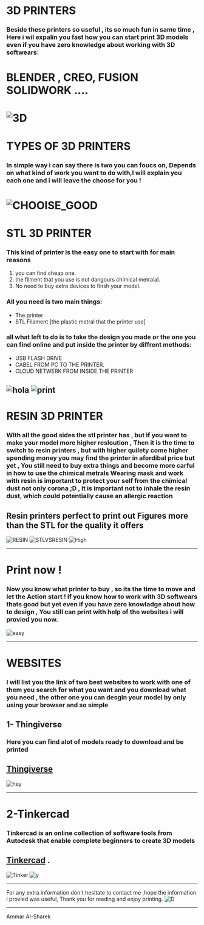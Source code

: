 # 3D PRINTERS 
### Beside these printers so useful , its so much fun in same time , Here i wil expalin you fast how you can start print 3D models even if you have zero knowledge about working with 3D softwears:
**BLENDER** , **CREO**,
 **FUSION**                 **SOLIDWORK** ....
=======
![3D](https://media2.giphy.com/media/109c5SBdiBJUju/giphy.gif?cid=ecf05e47wbk7cn2croqvxqkku9idpmhjyoexnygkut2qd9gv&rid=giphy.gif&ct=g)
============
# TYPES OF 3D PRINTERS
### In simple way i can say there is two you can foucs on, Depends on what kind of work you want to do with,I will explain you each one and i will leave the choose for you !
![CHOOISE_GOOD](https://media3.giphy.com/media/xl3Biy7X0kRlzlQBx4/giphy.gif?cid=ecf05e47xsuvbp325bjy0bi311hwovn8gvyazv1cdbz9tca4&rid=giphy.gif&ct=g)
====
# STL 3D PRINTER 
### This kind of printer is the easy one to start with for main reasons
1. you can find cheap one.
2. the filment that you use is not dangours chimical metraial. 
3. No need to buy extra devices to finsh your model.
### All you need is two main things:
* The printer 
* STL Filament [the plastic metral that the printer use]
### all what left to do is to take the design you made or the one you can find online and put inside the printer by diffrent methods:
* USB FLASH DRIVE
* CABEL FROM PC TO THE PRINTER.
* CLOUD NETWERK FROM INSIDE THE PRINTER 

![hola](https://media1.giphy.com/media/YVNrD4IT1yJh6hRWcf/giphy.gif?cid=ecf05e47l4dwto1raim0mmbabg4yrh3691t92usyrirl85wo&rid=giphy.gif&ct=g)
![print](https://media2.giphy.com/media/1vZfV4JewI8vhwLHcd/giphy.gif?cid=ecf05e47bdc48c665uvbo6qy2nx9vfe6arwxrfne41mb8as2&rid=giphy.gif&ct=g)
---
# RESIN 3D PRINTER
### With all the good sides the stl printer has , but if you want to make your model more higher resloution , Then it is the time to switch to resin printers , but with higher quilety come higher spending money you may find the printer in afordibal price but yet , You still need to buy extra things and become more carful in how to use the chimical metrals **Wearing mask and work with resin is important to protect your self from the chimical dust not only corona ;D , It is important not to inhale the resin dust, which could potentially cause an allergic reaction**
## Resin printers perfect to print out Figures more than the STL for the quality it offers
![RESIN](https://media2.giphy.com/media/NDkdGGItHfUDm/giphy.gif?cid=ecf05e47q4yh9f6hziu0d4gdos6dphoc51xantts2aeth2gw&rid=giphy.gif&ct=g)
![STLVSRESIN](https://cdn.shopify.com/s/files/1/1339/4265/t/53/assets/pf-1e007cf6--slavdlphero3png1354x0q85subsampling2png664x0q85subsampling2.png?v=1619526351)
![High](https://i.all3dp.com/cdn-cgi/image/fit=cover,w=1284,h=722,gravity=0.5x0.5,format=auto/wp-content/uploads/2020/10/30115223/Longer-Print-16-9.jpg)

-----
# Print now !
### Now you know what printer to buy , so its the time to move and let the Action start ! if you know how to work with 3D softwears thats good but yet even if you have zero knowladge about how to design , You still can print with help of the websites i will provied you now.
![easy](https://media0.giphy.com/media/zcCGBRQshGdt6/giphy.gif?cid=ecf05e47veedj8a77hjllf8hydcpixc62q5s8z17lkbncda0&rid=giphy.gif&ct=g)

------
# WEBSITES 
### I will list you the link of two best websites to work with one of them you search for what you want and you download what you need , the other one you can desgin your model by only using your browser and so simple 
## 1- Thingiverse 
### Here you can find alot of models ready to download and be printed
## [Thingiverse](https://www.thingiverse.com/)
![hey](https://play-lh.googleusercontent.com/x2xQ4sR-CgOE0ccXTl7tHmDzOOgYqo8X09GjMf7r3O7NF9lKRFWtfJC50DgE3wrPavg)

----
# 2-Tinkercad
### Tinkercad is an online collection of software tools from Autodesk that enable complete beginners to create 3D models
## [Tinkercad](https://www.tinkercad.com/dashboard) .
![Tinker](https://1.bp.blogspot.com/-6SqD-NRY_Ys/X6gRfcS7dbI/AAAAAAABDGI/fU3ZNz06mdcHc7FB2rjT85tTGK6N69kOgCLcBGAsYHQ/s1858/Screen%2BShot%2B2020-11-08%2Bat%2B9.30.00%2BAM.png)
![y](https://thumbs.dreamstime.com/b/laptop-computer-displaying-logo-tinkercad-poznan-pol-feb-free-online-d-modeling-program-runs-web-browser-213455928.jpg)

----
For any extra information don't hesitate to contact me ,hope the information i provied was useful, Thank you for reading and enjoy printing.
![D](https://media2.giphy.com/media/3oKIPu1AxMWB2xlwl2/giphy.gif?cid=ecf05e477gegh1v9nqji2zgj9t3j5mcby6gf932aj6h6ldqy&rid=giphy.gif&ct=g)

----
Ammar Al-Sharek
